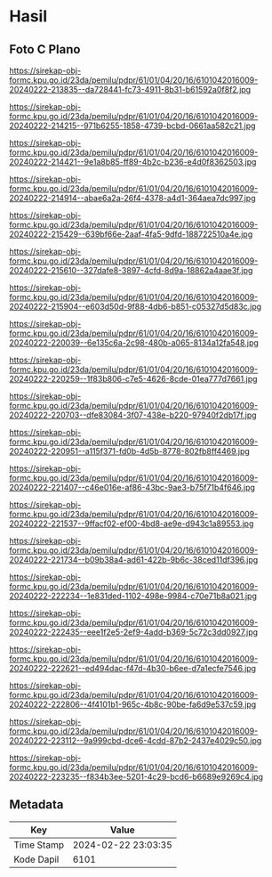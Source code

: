 # Hasil

## Foto C Plano

https://sirekap-obj-formc.kpu.go.id/23da/pemilu/pdpr/61/01/04/20/16/6101042016009-20240222-213835--da728441-fc73-4911-8b31-b61592a0f8f2.jpg

https://sirekap-obj-formc.kpu.go.id/23da/pemilu/pdpr/61/01/04/20/16/6101042016009-20240222-214215--971b6255-1858-4739-bcbd-0661aa582c21.jpg

https://sirekap-obj-formc.kpu.go.id/23da/pemilu/pdpr/61/01/04/20/16/6101042016009-20240222-214421--9e1a8b85-ff89-4b2c-b236-e4d0f8362503.jpg

https://sirekap-obj-formc.kpu.go.id/23da/pemilu/pdpr/61/01/04/20/16/6101042016009-20240222-214914--abae6a2a-26f4-4378-a4d1-364aea7dc997.jpg

https://sirekap-obj-formc.kpu.go.id/23da/pemilu/pdpr/61/01/04/20/16/6101042016009-20240222-215429--639bf66e-2aaf-4fa5-9dfd-188722510a4e.jpg

https://sirekap-obj-formc.kpu.go.id/23da/pemilu/pdpr/61/01/04/20/16/6101042016009-20240222-215610--327dafe8-3897-4cfd-8d9a-18862a4aae3f.jpg

https://sirekap-obj-formc.kpu.go.id/23da/pemilu/pdpr/61/01/04/20/16/6101042016009-20240222-215904--e603d50d-9f88-4db6-b851-c05327d5d83c.jpg

https://sirekap-obj-formc.kpu.go.id/23da/pemilu/pdpr/61/01/04/20/16/6101042016009-20240222-220039--6e135c6a-2c98-480b-a065-8134a12fa548.jpg

https://sirekap-obj-formc.kpu.go.id/23da/pemilu/pdpr/61/01/04/20/16/6101042016009-20240222-220259--1f83b806-c7e5-4626-8cde-01ea777d7661.jpg

https://sirekap-obj-formc.kpu.go.id/23da/pemilu/pdpr/61/01/04/20/16/6101042016009-20240222-220703--dfe83084-3f07-438e-b220-97940f2db17f.jpg

https://sirekap-obj-formc.kpu.go.id/23da/pemilu/pdpr/61/01/04/20/16/6101042016009-20240222-220951--a115f371-fd0b-4d5b-8778-802fb8ff4469.jpg

https://sirekap-obj-formc.kpu.go.id/23da/pemilu/pdpr/61/01/04/20/16/6101042016009-20240222-221407--c46e016e-af86-43bc-9ae3-b75f71b4f646.jpg

https://sirekap-obj-formc.kpu.go.id/23da/pemilu/pdpr/61/01/04/20/16/6101042016009-20240222-221537--9ffacf02-ef00-4bd8-ae9e-d943c1a89553.jpg

https://sirekap-obj-formc.kpu.go.id/23da/pemilu/pdpr/61/01/04/20/16/6101042016009-20240222-221734--b09b38a4-ad61-422b-9b6c-38ced11df396.jpg

https://sirekap-obj-formc.kpu.go.id/23da/pemilu/pdpr/61/01/04/20/16/6101042016009-20240222-222234--1e831ded-1102-498e-9984-c70e71b8a021.jpg

https://sirekap-obj-formc.kpu.go.id/23da/pemilu/pdpr/61/01/04/20/16/6101042016009-20240222-222435--eee1f2e5-2ef9-4add-b369-5c72c3dd0927.jpg

https://sirekap-obj-formc.kpu.go.id/23da/pemilu/pdpr/61/01/04/20/16/6101042016009-20240222-222621--ed494dac-f47d-4b30-b6ee-d7a1ecfe7546.jpg

https://sirekap-obj-formc.kpu.go.id/23da/pemilu/pdpr/61/01/04/20/16/6101042016009-20240222-222806--4f4101b1-965c-4b8c-90be-fa6d9e537c59.jpg

https://sirekap-obj-formc.kpu.go.id/23da/pemilu/pdpr/61/01/04/20/16/6101042016009-20240222-223112--9a999cbd-dce6-4cdd-87b2-2437e4029c50.jpg

https://sirekap-obj-formc.kpu.go.id/23da/pemilu/pdpr/61/01/04/20/16/6101042016009-20240222-223235--f834b3ee-5201-4c29-bcd6-b6689e9269c4.jpg


## Metadata

| Key        | Value               |
| ---------- | ------------------- |
| Time Stamp | 2024-02-22 23:03:35 |
| Kode Dapil | 6101                |



